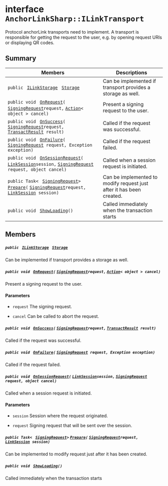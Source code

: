 # interface `AnchorLinkSharp::ILinkTransport` 

Protocol anchorLink transports need to implement. A transport is responsible for getting the request to the user, e.g. by opening request URIs or displaying QR codes.

## Summary

 Members                                | Descriptions                                
----------------------------------------|---------------------------------------------
`public ` [`ILinkStorage`](AnchorLinkSharp.md)` ` [`Storage`](AnchorLinkSharp.md) | Can be implemented if transport provides a storage as well.
`public void ` [`OnRequest`](AnchorLinkSharp.md)`(` [`SigningRequest`](EosioSigningRequest--SigningRequest.md)` request, ` [`Action`](#_unit_test1_8cs_1a24e91c56095a0673d92c6eac6e069a3c)`< object > cancel)` | Present a signing request to the user.
`public void ` [`OnSuccess`](AnchorLinkSharp.md)`(` [`SigningRequest`](EosioSigningRequest--SigningRequest.md)` request, ` [`TransactResult`](AnchorLinkSharp--TransactResult.md)` result)` | Called if the request was successful.
`public void ` [`OnFailure`](AnchorLinkSharp.md)`(` [`SigningRequest`](EosioSigningRequest--SigningRequest.md)` request, Exception exception)` | Called if the request failed.
`public void ` [`OnSessionRequest`](AnchorLinkSharp.md)`(` [`LinkSession`](AnchorLinkSharp--LinkSession.md)` session, ` [`SigningRequest`](EosioSigningRequest--SigningRequest.md)` request, object cancel)` | Called when a session request is initiated.
`public Task< ` [`SigningRequest`](EosioSigningRequest--SigningRequest.md)` > ` [`Prepare`](AnchorLinkSharp.md)`(` [`SigningRequest`](EosioSigningRequest--SigningRequest.md)` request, ` [`LinkSession`](AnchorLinkSharp--LinkSession.md)` session)` | Can be implemented to modify request just after it has been created.
`public void ` [`ShowLoading`](AnchorLinkSharp.md)`()` | Called immediately when the transaction starts

## Members

##### `public ` [`ILinkStorage`](AnchorLinkSharp.md)` ` [`Storage`](AnchorLinkSharp.md) 

Can be implemented if transport provides a storage as well.

##### `public void ` [`OnRequest`](AnchorLinkSharp.md)`(` [`SigningRequest`](EosioSigningRequest--SigningRequest.md)` request, ` [`Action`](#_unit_test1_8cs_1a24e91c56095a0673d92c6eac6e069a3c)`< object > cancel)` 

Present a signing request to the user. 
#### Parameters
* `request` The signing request. 

* `cancel` Can be called to abort the request.

##### `public void ` [`OnSuccess`](AnchorLinkSharp.md)`(` [`SigningRequest`](EosioSigningRequest--SigningRequest.md)` request, ` [`TransactResult`](AnchorLinkSharp--TransactResult.md)` result)` 

Called if the request was successful.

##### `public void ` [`OnFailure`](AnchorLinkSharp.md)`(` [`SigningRequest`](EosioSigningRequest--SigningRequest.md)` request, Exception exception)` 

Called if the request failed.

##### `public void ` [`OnSessionRequest`](AnchorLinkSharp.md)`(` [`LinkSession`](AnchorLinkSharp--LinkSession.md)` session, ` [`SigningRequest`](EosioSigningRequest--SigningRequest.md)` request, object cancel)` 

Called when a session request is initiated. 
#### Parameters
* `session` Session where the request originated. 

* `request` Signing request that will be sent over the session.

##### `public Task< ` [`SigningRequest`](EosioSigningRequest--SigningRequest.md)` > ` [`Prepare`](AnchorLinkSharp.md)`(` [`SigningRequest`](EosioSigningRequest--SigningRequest.md)` request, ` [`LinkSession`](AnchorLinkSharp--LinkSession.md)` session)` 

Can be implemented to modify request just after it has been created.

##### `public void ` [`ShowLoading`](AnchorLinkSharp.md)`()` 

Called immediately when the transaction starts

